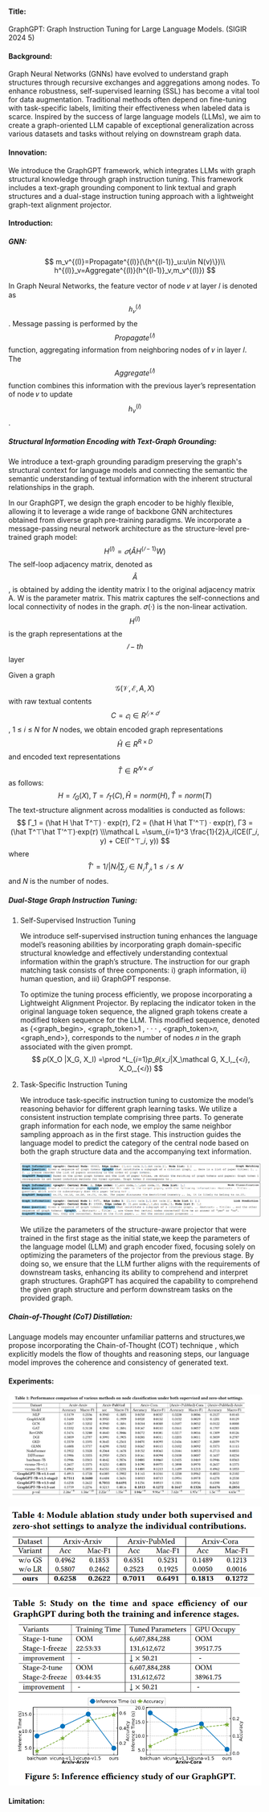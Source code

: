 #### Title:

GraphGPT: Graph Instruction Tuning for Large Language Models. (SIGIR 2024 5)

#### Background:

Graph Neural Networks (GNNs) have evolved to understand graph structures through recursive exchanges and aggregations among nodes. To enhance robustness, self-supervised learning (SSL) has become a vital tool for data augmentation. Traditional methods often depend on fine-tuning with task-specific labels, limiting their effectiveness when labeled data is scarce. Inspired by the success of large language models (LLMs), we aim to create a graph-oriented LLM capable of exceptional generalization across various datasets and tasks without relying on downstream graph data.

#### Innovation:

We introduce the GraphGPT framework, which integrates LLMs with graph structural knowledge through graph instruction tuning. This framework includes a text-graph grounding component to link textual and graph structures and a dual-stage instruction tuning approach with a lightweight graph-text alignment projector.

#### Introduction:

##### GNN:

$$
m_v^{(l)}=Propagate^{(l)}(\{h^{(l-1)}_u:u\in N(v)\})\\
h^{(l)}_v=Aggregate^{(l)}(h^{(l-1)}_v,m_v^{(l)})
$$

In Graph Neural Networks, the feature vector of node 𝑣 at layer 𝑙 is denoted as $$ℎ^{(𝑙)}_𝑣$$ . Message passing is performed by the $$Propagate^{(𝑙)}$$ function, aggregating information from neighboring nodes of 𝑣 in layer 𝑙. The $$Aggregate^{(𝑙)}$$ function combines this information with the previous layer’s representation of node 𝑣 to update $$h^{(l)}_v$$.

#####  Structural Information Encoding with Text-Graph Grounding:

We introduce a text-graph grounding paradigm preserving the graph's structural context for language models and connecting the semantic the semantic understanding of textual information with the inherent structural relationships in the graph.

In our GraphGPT, we design the graph encoder to be highly flexible, allowing it to leverage a wide range of backbone GNN architectures obtained from diverse graph pre-training paradigms. We incorporate a message-passing neural network architecture  as the structure-level pre-trained graph model:
$$
H^{(l)}= 𝜎(\hat{A}H^{(𝑙−1)}W)
$$
The self-loop adjacency matrix, denoted as $$\hat{A}$$, is obtained by adding the identity matrix I to the original adjacency matrix A. W is the parameter matrix. This matrix captures the self-connections and local connectivity of nodes in the graph. 𝜎(·) is the non-linear activation. $$H^{(l)}$$ is the graph representations at the $$𝑙-th$$ layer

Given a graph $$\mathcal G (\mathcal V, \mathcal E, A, X)$$ with raw textual contents $$C = 𝑐_i \in R^{𝑙_𝑖 ×𝑑}$$, 1 ≤ 𝑖 ≤ 𝑁 for 𝑁 nodes, we obtain encoded graph representations $$\hat H \in R^{R×D}$$ and encoded text representations $$\hat T \in R^{𝑁 ×𝑑}$$ as follows:
$$
H = 𝑓_G(X), T = 𝑓_T(C),\hat H = norm(H),\hat T = norm(T) 
$$
The text-structure alignment across modalities is conducted as follows:
$$
Γ_1 = (\hat H \hat T^⊤) · exp(𝜏), Γ2 = (\hat H \hat T'^⊤) · exp(𝜏), Γ3 = (\hat T^⊤\hat T'^⊤)·exp(𝜏)
\\\mathcal L =\sum_{𝑖=1}^3 \frac{1}{2}𝜆_𝑖(CE(Γ_𝑖, y) + CE(Γ^⊤_𝑖, y))
$$
where $$\hat T' = {1/|N𝑖|\sum _𝑗 \in N_𝑖 \hat T_𝑗, 1 ≤ 𝑖 ≤ 𝑁} $$and 𝑁 is the number of nodes.

##### Dual-Stage Graph Instruction Tuning:

1. Self-Supervised Instruction Tuning

   We introduce self-supervised instruction tuning  enhances the language model’s reasoning abilities by incorporating graph domain-specific structural knowledge and effectively understanding contextual information within the graph’s structure. The instruction for our graph matching task consists of three components: i) graph information, ii) human question, and iii) GraphGPT response. 

   To optimize the tuning process efficiently, we propose incorporating a Lightweight Alignment Projector. By replacing the indicator token <graph> in the original language token sequence, the aligned graph tokens create a modified token sequence for the LLM. This modified sequence, denoted as {<graph_begin>, <graph_token>1 , · · · , <graph_token>𝑛,<graph_end>}, corresponds to the number of nodes 𝑛 in the graph associated with the given prompt.
   $$
   𝑝(X_O |X_G, X_I) =\prod ^L_{𝑖=1}𝑝_𝜃(𝑥_𝑖|X_\mathcal G, X_I,_{<𝑖}, X_O,_{<𝑖})
   $$
   
2. Task-Specific Instruction Tuning

   We introduce task-specific instruction tuning to customize the model’s reasoning behavior for different graph learning tasks. We utilize a consistent instruction template comprising three parts. To generate graph information for each node, we employ the same neighbor sampling approach as in the first stage. This instruction guides the language model to predict the category of the central node based on both the graph structure data and the accompanying text information. 
   
   ![image-20241020104900679](./GraphGPT.assets/image-20241020104900679.png)
   
   We utilize the parameters of the structure-aware projector that were trained in the first stage as the initial state,we keep the parameters of the language model (LLM) and graph encoder fixed, focusing solely on optimizing the parameters of the projector from the previous stage. By doing so, we ensure that the LLM further aligns with the requirements of downstream tasks, enhancing its ability to comprehend and interpret graph structures. GraphGPT has acquired the capability to comprehend the given graph structure and perform downstream tasks on the provided graph.

##### Chain-of-Thought (CoT) Distillation:

Language models may encounter unfamiliar patterns and structures,we propose incorporating the Chain-of-Thought (COT) technique , which explicitly models the flow of thoughts and reasoning steps,  our language model improves the coherence and consistency of generated text.

#### Experiments:

![image-20241020104920086](./GraphGPT.assets/image-20241020104920086.png)

![image-20241020104938131](./GraphGPT.assets/image-20241020104938131.png)

![image-20241020104948008](./GraphGPT.assets/image-20241020104948008.png)

#### Limitation:

